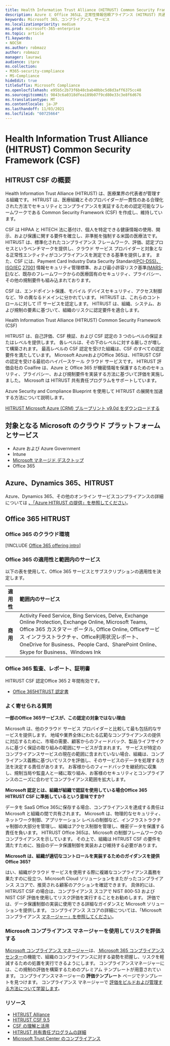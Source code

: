 ```yaml
---
title: Health Information Trust Alliance (HITRUST) Common Security Framework (CSF)
description: Azure と Office 365は、正常性情報信頼アライアンス (HITRUST) 共通セキュリティ フレームワーク (CSF) の認定を受けています。
keywords: Microsoft 365、コンプライアンス、サービス
ms.localizationpriority: medium
ms.prod: microsoft-365-enterprise
ms.topic: article
f1.keywords:
- NOCSH
ms.author: robmazz
author: robmazz
manager: laurawi
audience: itpro
ms.collection:
- M365-security-compliance
- MS-Compliance
hideEdit: true
titleSuffix: Microsoft Compliance
ms.openlocfilehash: e95b5c2b73f6b48cbab40bbc5d8d3aff6375cc48
ms.sourcegitcommit: 9843c6a0318dfea189b07f9cd80e33c3e8f6d676
ms.translationtype: MT
ms.contentlocale: ja-JP
ms.lasthandoff: 11/03/2021
ms.locfileid: "60725664"
---
```

# <a name="health-information-trust-alliance-hitrust-common-security-framework-csf"></a>Health Information Trust Alliance (HITRUST) Common Security Framework (CSF)

## <a name="hitrust-csf-overview"></a>HITRUST CSF の概要

Health Information Trust Alliance (HITRUST) は、医療業界の代表者が管理する組織です。 HITRUST は、医療組織とそのプロバイダーが一貫性のある合理化された方法でセキュリティとコンプライアンスを実証するための認定可能なフレームワークである Common Security Framework (CSF) を作成し、維持しています。

CSF は HIPAA と HITECH 法に基付け、個人を特定できる健康情報の使用、開示、および保護に関する要件を確立し、非準拠を強制する米国の医療法です。 HITRUST は、標準化されたコンプライアンス フレームワーク、評価、認定プロセスというベンチマークを提供し、クラウド サービス プロバイダーと対象となる正常性エンティティがコンプライアンスを測定できる基準を提供します。 また、CSF には、Payment Card Industry Data Security Standard[(PCI-DSS)、ISO/IEC](https://www.microsoft.com/trustcenter/compliance/pci) [27001](https://www.microsoft.com/trustcenter/compliance/iso-iec-27001) 情報セキュリティ管理標準、および最小許容リスク基準[(MARS-E)](https://www.microsoft.com/trustcenter/compliance/mars-e)など、既存のフレームワークからの医療固有のセキュリティ、プライバシー、その他の規制要件も組み込まれております。

CSF は、エンドポイント保護、モバイル デバイスセキュリティ、アクセス制御など、19 の異なるドメインに分かれています。 HITRUST は、これらのコントロールに対して IT サービスを認定します。 HITRUST は、組織、システム、および規制の要素に基づいて、組織のリスクに認定要件を適合します。

Health Information Trust Alliance (HITRUST) Common Security Framework (CSF)

HITRUST は、自己評価、CSF 検証、および CSF 認定の 3 つのレベルの保証またはレベルを提供します。 各レベルは、その下のレベルに対する厳しさが増して構築されます。 最高レベルの CSF 認定を受けた組織は、CSF のすべての認定要件を満たしています。 Microsoft AzureおよびOffice 365は、HITRUST CSF の認定を受ける最初のハイパースケール クラウド サービスです。 HITRUST 評価会社の Coalfire は、Azure と Office 365 が機密情報を保護するためのセキュリティ、プライバシー、および規制要件を実装する方法に基づいて評価を実施しました。 Microsoft は HITRUST 共有責任プログラムをサポートしています。

Azure Security and Compliance Blueprint を使用して HITRUST の展開を加速する方法について説明します。

[HITRUST Microsoft Azure (CRM) ブループリント v9.0d をダウンロードする](https://servicetrust.microsoft.com/ViewPage/Blueprint?command=Download&downloadType=Document&downloadId=3ccde498-4761-4be0-be8b-cd8d379a3a4f&docTab=fc060920-cdb8-11e7-bacf-0bf52b09d912_Healthcare_Blueprint)

## <a name="microsoft-in-scope-cloud-platforms--services"></a>対象となる Microsoft のクラウド プラットフォームとサービス

- Azure および Azure Government
- Intune
- [Microsoft マネージド デスクトップ](/microsoft-365/managed-desktop/intro/compliance)
- Office 365

## <a name="azure-dynamics-365-and-hitrust"></a>Azure、Dynamics 365、HITRUST

Azure、Dynamics 365、その他のオンライン サービスコンプライアンスの詳細については [、「Azure HITRUST の提供」を参照してください](/azure/compliance/offerings/offering-hitrust)。

## <a name="office-365-and-hitrust"></a>Office 365 HITRUST

### <a name="office-365-cloud-environments"></a>Office 365 のクラウド環境

[!INCLUDE [Office 365 offering intro](../includes/o365-offering-introduction.md)]

### <a name="office-365-applicability-and-in-scope-services"></a>Office 365 の適用性と範囲内のサービス

以下の表を使用して、Office 365 サービスとサブスクリプションの適用性を決定します。

| **適用性** | **範囲内のサービス** |
|:------------------|:----------------------|
| **商用** | Activity Feed Service, Bing Services, Delve, Exchange Online Protection, Exchange Online, Microsoft Teams, Office 365 カスタマー ポータル, Office Online, Officeサービス インフラストラクチャ、Office利用状況レポート、OneDrive for Business、People Card、SharePoint Online、Skype for Business、Windows Ink |

### <a name="office-365-audits-reports-and-certificates"></a>Office 365 監査、レポート、証明書

HITRUST CSF 認定Office 365 2 年間有効です。

- [Office 365HITRUST 認定書](https://aka.ms/O365HITRUSTcertification)

### <a name="frequently-asked-questions"></a>よく寄せられる質問

**一部のOffice 365サービスが、この認定の対象ではない理由**

Microsoft は、他のクラウド サービス プロバイダーと比較して最も包括的なサービスを提供します。 地域や業界全体にわたる広範なコンプライアンスの提供に対応するために、市場の需要、顧客からのフィードバック、製品ライフサイクルに基づく保証の取り組みの範囲にサービスが含まれます。 サービスが特定のコンプライアンスサービスの現在の範囲に含まれていない場合、組織は、コンプライアンス義務に基づいてリスクを評価し、そのサービスのデータを処理する方法を決定する責任があります。 お客様からのフィードバックを継続的に収集し、規制当局や監査人と一緒に取り組み、お客様のセキュリティとコンプライアンスのニーズに合わせてコンプライアンス範囲を拡大します。

**Microsoft 認定とは、組織が組織で認証を使用している場合Office 365 HITRUST CSF に準拠しているという意味ですか?**

データを SaaS Office 365に保存する場合、コンプライアンスを達成する責任は Microsoft と組織の間で共有されます。 Microsoft は、物理的なセキュリティ、ネットワーク制御、アプリケーション レベルの制御など、インフラストラクチャ制御の大部分を管理し、組織はアクセス制御を管理し、機密データを保護する責任を負います。 HITRUST Office 365は、Microsoft の制御フレームワークのコンプライアンスを示しています。 その上で、組織は HITRUST CSF の要件を満たすために、独自のデータ保護制御を実装および維持する必要があります。

**Microsoft は、組織が適切なコントロールを実装するためのガイダンスを提供Office 365?**

はい、組織がクラウド サービスを使用する際に複雑なコンプライアンス義務を果たすのに役立つ、Microsoft Cloud ソリューションをまたがったコンプライアンス スコアで、推奨される顧客のアクションを確認できます。 具体的には、HITRUST CSF の場合は、コンプライアンス スコアで NIST 800-53 および NIST CSF 評価を使用してリスク評価を実行することをお勧めします。 評価では、データ保護制御の実装に使用できる詳細なガイダンスと Microsoft ソリューションを提供します。 コンプライアンス スコアの詳細については、「Microsoft コンプライアンス [マネージャー」を参照してください](/microsoft-365/compliance/compliance-manager)。

### <a name="use-microsoft-compliance-manager-to-assess-your-risk"></a>Microsoft コンプライアンス マネージャーを使用してリスクを評価する

[Microsoft コンプライアンス マネージャー](/microsoft-365/compliance/compliance-manager)は、[ Microsoft 365 コンプライアンス センター](/microsoft-365/compliance/microsoft-365-compliance-center)の機能で、組織のコンプライアンスに対する姿勢を把握し、リスクを軽減するための処置を実行できるようにします。 コンプライアンスマネージャーには、この規制の評価を構築するためのプレミアム テンプレートが用意されています。 コンプライアンスマネージャーの **評価テンプレート** ページでテンプレートを見つけます。 コンプライアンス マネージャーで [評価をビルドおよび管理する方法について学習します](/microsoft-365/compliance/compliance-manager-assessments)。

### <a name="resources"></a>リソース

- [HITRUST Alliance](https://hitrustalliance.net/)
- [HITRUST CSF 9.5](https://hitrustalliance.net/csf-license-agreement/)
- [CSF の理解と活用](https://hitrustalliance.net/understanding-leveraging-csf/)
- [HITRUST 共有責任プログラムの詳細](https://go.microsoft.com/fwlink/p/?linkid=2100268)
- [Microsoft Trust Center のコンプライアンス](https://www.microsoft.com/trust-center/compliance/compliance-overview)
